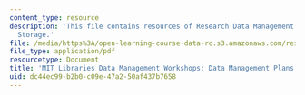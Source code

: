 ```yaml
---
content_type: resource
description: 'This file contains resources of Research Data Management: Sharing and
  Storage.'
file: /media/https%3A/open-learning-course-data-rc.s3.amazonaws.com/res-str-002-data-management-spring-2016/dc44ec99b2b0c09e47a250af437b7658_MITRES_STR002S16_DMP.pdf
file_type: application/pdf
resourcetype: Document
title: 'MIT Libraries Data Management Workshops: Data Management Plans and the DMPTool'
uid: dc44ec99-b2b0-c09e-47a2-50af437b7658
---
```


